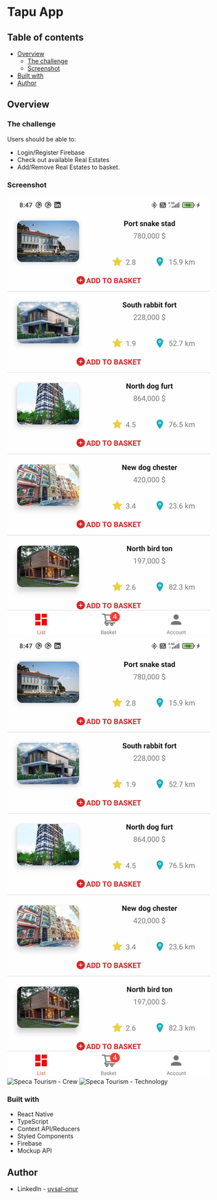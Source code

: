 # Tapu App



## Table of contents

- [Overview](#overview)
  - [The challenge](#the-challenge)
  - [Screenshot](#screenshot)
- [Built with](#built-with)
- [Author](#author)

## Overview

### The challenge

Users should be able to:

- Login/Register Firebase
- Check out available Real Estates
- Add/Remove Real Estates to basket.

### Screenshot


![Speca Tourism - Homepage](/screenshots/home.jpeg)
![Speca Tourism - Destination](/screenshots/home.jpeg)
![Speca Tourism - Crew](/Soution-ss/crew.JPG)
![Speca Tourism - Technology](/Soution-ss/tech.JPG)



### Built with

- React Native
- TypeScript
- Context API/Reducers
- Styled Components
- Firebase
- Mockup API

## Author

- LinkedIn - [uysal-onur](https://www.linkedin.com/in/uysal-onur/)
